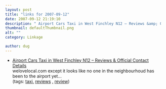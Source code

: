 ```yaml
---
layout: post
title: "links for 2007-09-12"
date: 2007-09-12 21:19:10
description: " Airport Cars Taxi in West Finchley N12 – Reviews &amp; Official Contact Details welovelocal.com except it looks like no one in the neighbourhoud has been to the airport yet&#8230; (tags --  taxi, reviews , review)&#8230;"
thumbnail: defaultThumbnail.png
alt: ""
category: Linkage

author: dug
---
```


<ul class="delicious">
	<li>
		<div class="delicious-link"><a href="http://www.welovelocal.com/en/london/barnet/west-finchley/taxis/airport-cars-n128qa.html">Airport Cars Taxi in West Finchley <span class="caps">N12 </span>– Reviews &amp; Official Contact Details</a></div>
		<div class="delicious-extended">welovelocal.com except it looks like no one in the neighbourhoud has been to the airport yet...</div>
		<div class="delicious-tags">(tags: <a href="http://del.icio.us/dug/taxi,">taxi,</a> <a href="http://del.icio.us/dug/reviews">reviews</a> <a href="http://del.icio.us/dug/,">,</a> <a href="http://del.icio.us/dug/review">review</a>)</div>
	</li>
</ul>
